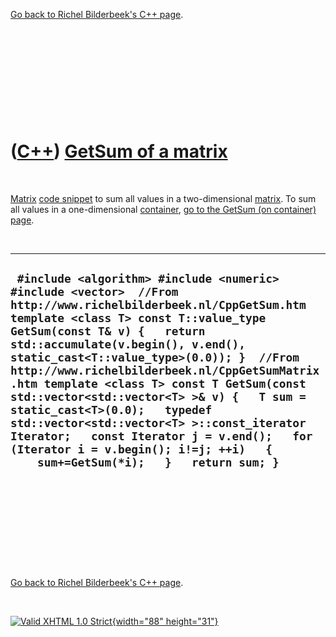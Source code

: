 

[Go back to Richel Bilderbeek's C++ page](Cpp.htm).

 

 

 

 

 

([C++](Cpp.htm)) [GetSum of a matrix](CppGetSumMatrix.htm)
==========================================================

 

[Matrix](CppMatrix.htm) [code snippet](CppCodeSnippets.htm) to sum all
values in a two-dimensional [matrix](CppMatrix.htm). To sum all values
in a one-dimensional [container](CppContainer.htm), [go to the GetSum
(on container) page](CppGetSum.htm).

 

  ---------------------------------------------------------------------------------------------------------------------------------------------------------------------------------------------------------------------------------------------------------------------------------------------------------------------------------------------------------------------------------------------------------------------------------------------------------------------------------------------------------------------------------------------------------------------------------------------------------------------------
  ` #include <algorithm> #include <numeric> #include <vector>  //From http://www.richelbilderbeek.nl/CppGetSum.htm template <class T> const T::value_type GetSum(const T& v) {   return std::accumulate(v.begin(), v.end(), static_cast<T::value_type>(0.0)); }  //From http://www.richelbilderbeek.nl/CppGetSumMatrix.htm template <class T> const T GetSum(const std::vector<std::vector<T> >& v) {   T sum = static_cast<T>(0.0);   typedef std::vector<std::vector<T> >::const_iterator Iterator;   const Iterator j = v.end();   for (Iterator i = v.begin(); i!=j; ++i)   {     sum+=GetSum(*i);   }   return sum; }`
  ---------------------------------------------------------------------------------------------------------------------------------------------------------------------------------------------------------------------------------------------------------------------------------------------------------------------------------------------------------------------------------------------------------------------------------------------------------------------------------------------------------------------------------------------------------------------------------------------------------------------------

 

 

 

 

 

[Go back to Richel Bilderbeek's C++ page](Cpp.htm).



 

[![Valid XHTML 1.0 Strict](valid-xhtml10.png){width="88"
height="31"}](http://validator.w3.org/check?uri=referer)

